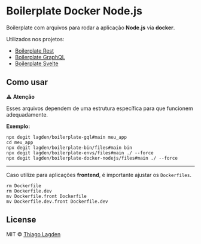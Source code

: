 # Boilerplate Docker Node.js

Boilerplate com arquivos para rodar a aplicação **Node.js** via **docker**.

Utilizados nos projetos:

- [Boilerplate Rest](https://github.com/lagden/boilerplate-rest)
- [Boilerplate GraphQL](https://github.com/lagden/boilerplate-gql)
- [Boilerplate Svelte](https://github.com/lagden/boilerplate-svelte)


## Como usar

⚠️ **Atenção**

Esses arquivos dependem de uma estrutura específica para que funcionem adequadamente.

**Exemplo:**

```
npx degit lagden/boilerplate-gql#main meu_app
cd meu_app
npx degit lagden/boilerplate-bin/files#main bin
npx degit lagden/boilerplate-envs/files#main ./ --force
npx degit lagden/boilerplate-docker-nodejs/files#main ./ --force
```

---

Caso utilize para aplicações **frontend**, é importante ajustar os `Dockerfiles`.

```
rm Dockerfile
rm Dockerfile.dev
mv Dockerfile.front Dockerfile
mv Dockerfile.dev.front Dockerfile.dev
```


## License

MIT © [Thiago Lagden](https://github.com/lagden)
